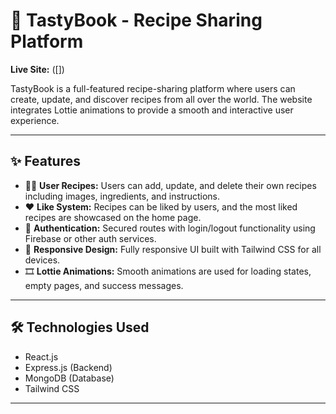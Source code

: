 # 🍲 TastyBook - Recipe Sharing Platform

**Live Site:** ([])

TastyBook is a full-featured recipe-sharing platform where users can create, update, and discover recipes from all over the world. The website integrates Lottie animations to provide a smooth and interactive user experience.

---

## ✨ Features

- 🧑‍🍳 **User Recipes:** Users can add, update, and delete their own recipes including images, ingredients, and instructions.
- ❤️ **Like System:** Recipes can be liked by users, and the most liked recipes are showcased on the home page.
- 🔐 **Authentication:** Secured routes with login/logout functionality using Firebase or other auth services.
- 📱 **Responsive Design:** Fully responsive UI built with Tailwind CSS for all devices.
- 🎞️ **Lottie Animations:** Smooth animations are used for loading states, empty pages, and success messages.

---

## 🛠️ Technologies Used

- React.js
- Express.js (Backend)
- MongoDB (Database)
- Tailwind CSS


---

